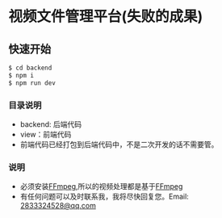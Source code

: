 # 视频文件管理平台(失败的成果)

## 快速开始

```bash
$ cd backend
$ npm i
$ npm run dev
```
### 目录说明

- backend: 后端代码
- view：前端代码
- 前端代码已经打包到后端代码中，不是二次开发的话不需要管。

### 说明

- 必须安装[FFmpeg](http://ffmpeg.org/),所以的视频处理都是基于[FFmpeg](http://ffmpeg.org/)
- 有任何问题可以及时联系我，我将尽快回复您。Email: 2833324528@qq.com
